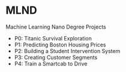 # MLND
Machine Learning Nano Degree Projects
- P0: Titanic Survival Exploration
- P1: Predicting Boston Housing Prices
- P2: Building a Student Intervention System
- P3: Creating Customer Segments
- P4: Train a Smartcab to Drive
